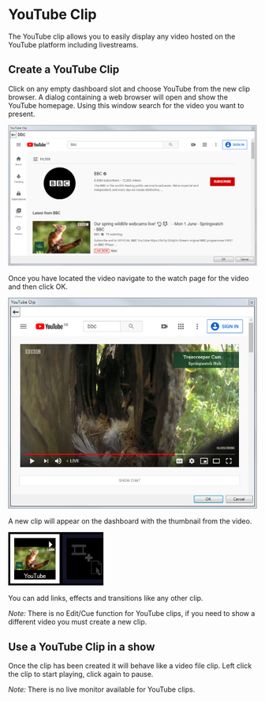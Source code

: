 # YouTube Clip

The YouTube clip allows you to easily display any video hosted on the YouTube platform including livestreams.

## Create a YouTube Clip
Click on any empty dashboard slot and choose YouTube from the new clip browser. A dialog containing a web browser will open and show the YouTube homepage. Using this window search for the video you want to present.

![](../../images/clip-youtube-search.png)

Once you have located the video navigate to the watch page for the video and then click OK. 

![](../../images/clip-youtube-video-2.png)

A new clip will appear on the dashboard with the thumbnail from the video.

![](../../images/dashboard-clip-youtube.png)

You can add links, effects and transitions like any other clip. 

*Note:* There is no Edit/Cue function for YouTube clips, if you need to show a different video you must create a new clip.

## Use a YouTube Clip in a show
Once the clip has been created it will behave like a video file clip. Left click the clip to start playing, click again to pause. 

*Note:* There is no live monitor available for YouTube clips. 
